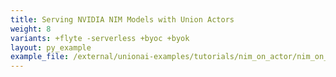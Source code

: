 ```yaml
---
title: Serving NVIDIA NIM Models with Union Actors
weight: 8
variants: +flyte -serverless +byoc +byok
layout: py_example
example_file: /external/unionai-examples/tutorials/nim_on_actor/nim_on_actor.py
---
```

